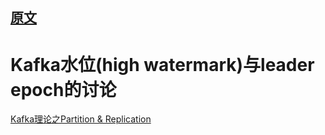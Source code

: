 ## [原文](https://www.cnblogs.com/huxi2b/p/7453543.html)

# Kafka水位(high watermark)与leader epoch的讨论


[Kafka理论之Partition & Replication](https://yhyr.github.io/2018/12/15/Kafka%E7%90%86%E8%AE%BA%E4%B9%8BPartition-Replication/)